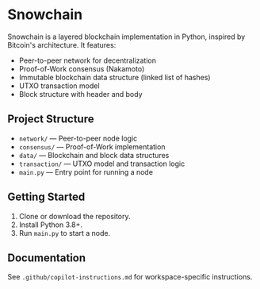 # Snowchain

Snowchain is a layered blockchain implementation in Python, inspired by Bitcoin's architecture. It features:

- Peer-to-peer network for decentralization
- Proof-of-Work consensus (Nakamoto)
- Immutable blockchain data structure (linked list of hashes)
- UTXO transaction model
- Block structure with header and body

## Project Structure
- `network/` — Peer-to-peer node logic
- `consensus/` — Proof-of-Work implementation
- `data/` — Blockchain and block data structures
- `transaction/` — UTXO model and transaction logic
- `main.py` — Entry point for running a node

## Getting Started
1. Clone or download the repository.
2. Install Python 3.8+.
3. Run `main.py` to start a node.

## Documentation
See `.github/copilot-instructions.md` for workspace-specific instructions.